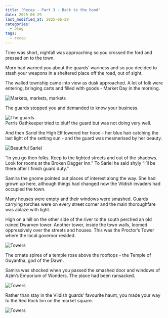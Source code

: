 ```yaml
---
title: "Recap - Part 3 - Back to the hood"
date: 2025-06-29
last_modified_at: 2025-06-29
categories:
  - blog
tags:
  - recap
---
```


Time was short, nighfall was approaching so you crossed the ford and pressed on to the town.

Morn had warned you about the guards’ wariness and so you decided to stash your weapons in a sheltered place off the road, out of sight.

<div class="split-row">
<div class="split-text">
<p>
The walled township came into view as dusk approached. A lot of folk were entering, bringing carts and filled with goods - Market Day in the morning.
</p>
</div>
<div class="split-image">
<img src="{{ site.baseurl }}/assets/images/medieval-fair-2.png" alt="Markets, markets, markets"> 
</div>
</div>
<div class="split-row reverse">
<div class="split-text">
<p>
The guards stopped you and demanded to know your business. 
</p>
</div>
<div class="split-image">
<img src="{{ site.baseurl }}/assets/images/the-guards-at-market.png" alt="The guards"> 
</div>
</div>
Perris Oathkeeper tried to bluff the guard but was not doing very well. 

<div class="split-row">
<div class="split-text">
<p>
And then Sariel the High Elf lowered her hood - her blue hair catching the last light of the setting sun - and the guard was mesmerised by her beauty. 
</p>
</div>
<div class="split-image">
<img src="{{ site.baseurl }}/assets/images/beautiful-sariel.png" alt="Beautiful Sariel"> 
</div>
</div>

“In you go then folks. Keep to the lighted streets and out of the shadows. Look for rooms at the Broken Dagger Inn.” To Sariel he said shyly “I’ll be there after I finish guard duty.”

Samira the gnome pointed out places of interest along the way. She had grown up here, although things had changed now the Vildish invaders had occupied the town. 

Many houses were empty and their windows were smashed. Guards carrying torches were on every street corner and the main thoroughfare was ablaze with light.

<div class="split-row reverse">
<div class="split-text">
<p>
High on a hill on the other side of the river to the south perched an old ruined Dwarven tower. Another tower, inside the town walls, loomed oppressively over the streets and houses. This was the Proctor’s Tower where the local governor resided.
</p>
</div>
<div class="split-image">
<img src="{{ site.baseurl }}/assets/images/dwarven-tower.png" alt="Towers"> 
</div> 
</div>

The ornate spires of a temple rose above the rooftops - the Temple of Guyantha, god of the Dawn.

<div class="split-row">
<div class="split-text">
<p>Samira was shocked when you passed the smashed door and windows of Azim’s Emporium of Wonders. The place had been ransacked.</p>
</div>
<div class="split-image">
<img src="{{ site.baseurl }}/assets/images/smashed-emporium.png" alt="Towers"> 
</div> 
</div>

<div class ="split-row reverse">
<div class="split-text">
<p>
Rather than stay in the Vildish guards’ favourite haunt, you made your way to the Red Rock Inn on the market square.
</p>
</div>
<div class="split-image">
<img src="{{ site.baseurl }}/assets/images/red-rock-inn.png" alt="Towers"> 
</div>

</div>
